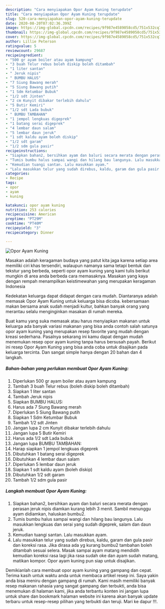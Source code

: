 ```yaml
---
description: "Cara menyiapakan Opor Ayam Kuning terupdate"
title: "Cara menyiapakan Opor Ayam Kuning terupdate"
slug: 520-cara-menyiapakan-opor-ayam-kuning-terupdate
date: 2020-08-20T07:02:36.399Z
image: https://img-global.cpcdn.com/recipes/9f987e4589058cd5/751x532cq70/opor-ayam-kuning-foto-resep-utama.jpg
thumbnail: https://img-global.cpcdn.com/recipes/9f987e4589058cd5/751x532cq70/opor-ayam-kuning-foto-resep-utama.jpg
cover: https://img-global.cpcdn.com/recipes/9f987e4589058cd5/751x532cq70/opor-ayam-kuning-foto-resep-utama.jpg
author: Lillie Peterson
ratingvalue: 5
reviewcount: 29687
recipeingredient:
- "500 gr ayam boiler atau ayam kampung"
- "3 buah Telur rebus boleh diskip boleh ditambah"
- "1 liter santan"
- " Jeruk nipis"
- " BUMBU HALUS"
- "7 Siung Bawang merah"
- "5 Siung Bawang putih"
- "1 Sdm Ketumbar Bubuk"
- "1/2 sdt Jinten"
- "2 cm Kunyit dibakar terlebih dahulu"
- "5 Butir Kemiri"
- "1/2 sdt Lada bubuk"
- " BUMBU TAMBAHAN"
- "1 jempol lengkuas digeprek"
- "1 batang serai digeprek"
- "4 lembar daun salam"
- "5 lembar daun jeruk"
- "1 sdt kaldu ayam boleh diskip"
- "1/2 sdt garam"
- "1/2 sdm gula pasir"
recipeinstructions:
- "Siapkan bahan2, bersihkan ayam dan baluri secara merata dengan perasan jeruk nipis diamkan kurang lebih 3 menit. Sambil menunggu ayam didiamkan, haluskan bumbu2."
- "Tumis bumbu halus sampai wangi dan hilang bau langunya. Lalu masukkan lengkuas dan serai yang sudah digeprek, salam dan daun jeruk."
- "Kemudian tuangi santan. Lalu masukkan ayam."
- "Lalu masukkan telur yang sudah direbus, kaldu, garam dan gula pasir dan koreksi rasa. Jika dirasa ada yg kurang bumbu2 tambahan boleh ditambah sesuai selera. Masak sampai ayam matang mendidih kemudian koreksi rasa lagi jika rasa sudah oke dan ayam sudah matang, matikan kompor. Opor ayam kuning pun siap untuk disajikan."
categories:
- Recipe
tags:
- opor
- ayam
- kuning

katakunci: opor ayam kuning 
nutrition: 253 calories
recipecuisine: American
preptime: "PT29M"
cooktime: "PT40M"
recipeyield: "3"
recipecategory: Dinner

---
```



![Opor Ayam Kuning](https://img-global.cpcdn.com/recipes/9f987e4589058cd5/751x532cq70/opor-ayam-kuning-foto-resep-utama.jpg)

Masakan adalah keragaman budaya yang patut kita jaga karena setiap area memiliki ciri khas tersendiri, walaupun namanya sama tetapi bentuk dan tekstur yang berbeda, seperti opor ayam kuning yang kami tulis berikut mungkin di area anda berbeda cara memasaknya. Masakan yang kaya dengan rempah menampilkan keistimewahan yang merupakan keragaman Indonesia

Kedekatan keluarga dapat didapat dengan cara mudah. Diantaranya adalah memasak Opor Ayam Kuning untuk keluarga bisa dicoba. kebersamaan makan bersama anak sudah menjadi kultur, bahkan banyak orang yang merantau selalu menginginkan masakan di rumah mereka.



Buat kamu yang suka memasak atau harus menyiapkan makanan untuk keluarga ada banyak variasi makanan yang bisa anda contoh salah satunya opor ayam kuning yang merupakan resep favorite yang mudah dengan kreasi sederhana. Pasalnya sekarang ini kamu dapat dengan mudah menemukan resep opor ayam kuning tanpa harus bersusah payah.
Berikut ini resep Opor Ayam Kuning yang bisa anda coba untuk disajikan pada keluarga tercinta. Dan sangat simple hanya dengan 20 bahan dan 4 langkah.


<!--inarticleads1-->

##### Bahan-bahan yang perlukan membuat Opor Ayam Kuning:

1. Diperlukan 500 gr ayam boiler atau ayam kampung
1. Tambah 3 buah Telur rebus (boleh diskip boleh ditambah)
1. Siapkan 1 liter santan
1. Tambah  Jeruk nipis
1. Siapkan  BUMBU HALUS:
1. Harus ada 7 Siung Bawang merah
1. Diperlukan 5 Siung Bawang putih
1. Siapkan 1 Sdm Ketumbar Bubuk
1. Tambah 1/2 sdt Jinten
1. Jangan lupa 2 cm Kunyit dibakar terlebih dahulu
1. Jangan lupa 5 Butir Kemiri
1. Harus ada 1/2 sdt Lada bubuk
1. Jangan lupa  BUMBU TAMBAHAN:
1. Harap siapkan 1 jempol lengkuas digeprek
1. Dibutuhkan 1 batang serai digeprek
1. Dibutuhkan 4 lembar daun salam
1. Diperlukan 5 lembar daun jeruk
1. Siapkan 1 sdt kaldu ayam (boleh diskip)
1. Dibutuhkan 1/2 sdt garam
1. Tambah 1/2 sdm gula pasir




<!--inarticleads2-->

##### Langkah membuat  Opor Ayam Kuning:

1. Siapkan bahan2, bersihkan ayam dan baluri secara merata dengan perasan jeruk nipis diamkan kurang lebih 3 menit. Sambil menunggu ayam didiamkan, haluskan bumbu2.
1. Tumis bumbu halus sampai wangi dan hilang bau langunya. Lalu masukkan lengkuas dan serai yang sudah digeprek, salam dan daun jeruk.
1. Kemudian tuangi santan. Lalu masukkan ayam.
1. Lalu masukkan telur yang sudah direbus, kaldu, garam dan gula pasir dan koreksi rasa. Jika dirasa ada yg kurang bumbu2 tambahan boleh ditambah sesuai selera. Masak sampai ayam matang mendidih kemudian koreksi rasa lagi jika rasa sudah oke dan ayam sudah matang, matikan kompor. Opor ayam kuning pun siap untuk disajikan.




Demikianlah cara membuat opor ayam kuning yang gampang dan cepat. Terima kasih untuk waktu anda untuk membaca artikel resep ini. Saya yakin anda bisa meniru dengan gampang di rumah. Kami masih memiliki banyak resep makanan rahasia yang sangat gampang dan terbukti, anda bisa menemukan di halaman kami, jika anda terbantu konten ini jangan lupa untuk share dan bookmark halaman website ini karena akan banyak update terbaru untuk resep-resep pilihan yang terbukti dan teruji. Mari ke dapur !!!. 
